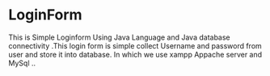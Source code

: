 # LoginForm
This is Simple Loginform  Using Java Language and Java database connectivity .This login form is simple collect  Username and password from user and store it into database. In which  we use xampp Appache server and MySql ..
